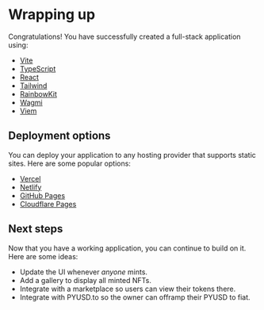 # Wrapping up

Congratulations! You have successfully created a full-stack application using:

- [Vite](https://vitejs.dev/)
- [TypeScript](https://www.typescriptlang.org/)
- [React](https://reactjs.org/)
- [Tailwind](https://tailwindcss.com/)
- [RainbowKit](https://www.rainbowkit.com/)
- [Wagmi](https://wagmi.sh/)
- [Viem](https://viem.sh/)

## Deployment options

You can deploy your application to any hosting provider that supports static sites. Here are some popular options:

- [Vercel](https://vercel.com/)
- [Netlify](https://www.netlify.com/)
- [GitHub Pages](https://pages.github.com/)
- [Cloudflare Pages](https://pages.cloudflare.com/)

## Next steps

Now that you have a working application, you can continue to build on it. Here are some ideas:

- Update the UI whenever _anyone_ mints.
- Add a gallery to display all minted NFTs.
- Integrate with a marketplace so users can view their tokens there.
- Integrate with PYUSD.to so the owner can offramp their PYUSD to fiat.

